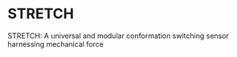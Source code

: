 # STRETCH
STRETCH: A universal and modular conformation switching sensor harnessing mechanical force
